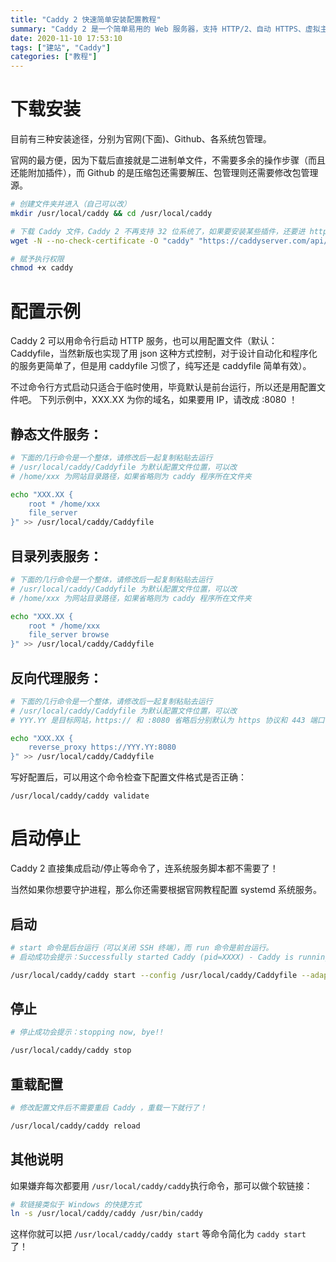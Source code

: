```yaml
---
title: "Caddy 2 快速简单安装配置教程"
summary: "Caddy 2 是一个简单易用的 Web 服务器，支持 HTTP/2、自动 HTTPS、虚拟主机、反向代理、静态文件服务、目录列表等功能。"
date: 2020-11-10 17:53:10
tags: ["建站", "Caddy"]
categories: ["教程"]
---
```


# 下载安装

目前有三种安装途径，分别为官网(下面)、Github、各系统包管理。

官网的最方便，因为下载后直接就是二进制单文件，不需要多余的操作步骤（而且还能附加插件），而 Github 的是压缩包还需要解压、包管理则还需要修改包管理源。

```bash
# 创建文件夹并进入（自己可以改）
mkdir /usr/local/caddy && cd /usr/local/caddy

# 下载 Caddy 文件，Caddy 2 不再支持 32 位系统了，如果要安装某些插件，还要进 https://caddyserver.com/download 去挑选一下
wget -N --no-check-certificate -O "caddy" "https://caddyserver.com/api/download?os=linux&arch=amd64"

# 赋予执行权限
chmod +x caddy
```

# 配置示例

Caddy 2 可以用命令行启动 HTTP 服务，也可以用配置文件（默认：Caddyfile，当然新版也实现了用 json 这种方式控制，对于设计自动化和程序化的服务更简单了，但是用 caddyfile 习惯了，纯写还是 caddyfile 简单有效）。

不过命令行方式启动只适合于临时使用，毕竟默认是前台运行，所以还是用配置文件吧。
下列示例中，XXX.XX 为你的域名，如果要用 IP，请改成 :8080 ！

## 静态文件服务：

```bash
# 下面的几行命令是一个整体，请修改后一起复制粘贴去运行
# /usr/local/caddy/Caddyfile 为默认配置文件位置，可以改
# /home/xxx 为网站目录路径，如果省略则为 caddy 程序所在文件夹

echo "XXX.XX {
    root * /home/xxx
    file_server
}" >> /usr/local/caddy/Caddyfile
```

## 目录列表服务：

```bash
# 下面的几行命令是一个整体，请修改后一起复制粘贴去运行
# /usr/local/caddy/Caddyfile 为默认配置文件位置，可以改
# /home/xxx 为网站目录路径，如果省略则为 caddy 程序所在文件夹

echo "XXX.XX {
    root * /home/xxx
    file_server browse
}" >> /usr/local/caddy/Caddyfile
```

## 反向代理服务：

```bash
# 下面的几行命令是一个整体，请修改后一起复制粘贴去运行
# /usr/local/caddy/Caddyfile 为默认配置文件位置，可以改
# YYY.YY 是目标网站，https:// 和 :8080 省略后分别默认为 https 协议和 443 端口

echo "XXX.XX {
    reverse_proxy https://YYY.YY:8080
}" >> /usr/local/caddy/Caddyfile
```

写好配置后，可以用这个命令检查下配置文件格式是否正确：

```
/usr/local/caddy/caddy validate
```

# 启动停止

Caddy 2 直接集成启动/停止等命令了，连系统服务脚本都不需要了！

当然如果你想要守护进程，那么你还需要根据官网教程配置 systemd 系统服务。

## 启动

```bash
# start 命令是后台运行（可以关闭 SSH 终端），而 run 命令是前台运行。
# 启动成功会提示：Successfully started Caddy (pid=XXXX) - Caddy is running in the background

/usr/local/caddy/caddy start --config /usr/local/caddy/Caddyfile --adapter caddyfile
```

## 停止

```bash
# 停止成功会提示：stopping now, bye!!

/usr/local/caddy/caddy stop
```

## 重载配置

```bash
# 修改配置文件后不需要重启 Caddy ，重载一下就行了！

/usr/local/caddy/caddy reload
```

## 其他说明

如果嫌弃每次都要用 `/usr/local/caddy/caddy`执行命令，那可以做个软链接：

```bash
# 软链接类似于 Windows 的快捷方式
ln -s /usr/local/caddy/caddy /usr/bin/caddy
```

这样你就可以把 `/usr/local/caddy/caddy start` 等命令简化为 `caddy start` 了！
